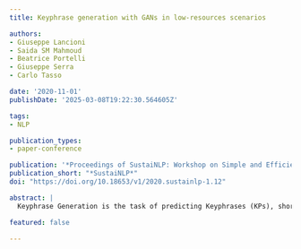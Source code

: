 ```yaml
---
title: Keyphrase generation with GANs in low-resources scenarios

authors:
- Giuseppe Lancioni
- Saida SM Mahmoud
- Beatrice Portelli
- Giuseppe Serra
- Carlo Tasso

date: '2020-11-01'
publishDate: '2025-03-08T19:22:30.564605Z'

tags:
- NLP

publication_types:
- paper-conference

publication: '*Proceedings of SustaiNLP: Workshop on Simple and Efficient Natural Language Processing*'
publication_short: "*SustaiNLP*"
doi: "https://doi.org/10.18653/v1/2020.sustainlp-1.12"

abstract: |
  Keyphrase Generation is the task of predicting Keyphrases (KPs), short phrases that summarize the semantic meaning of a given document. Several past studies provided diverse approaches to generate Keyphrases for an input document. However, all of these approaches still need to be trained on very large datasets. In this paper, we introduce BeGanKP, a new conditional GAN model to address the problem of Keyphrase Generation in a low-resource scenario. Our main contribution relies in the Discriminator’s architecture: a new BERT-based module which is able to distinguish between the generated and humancurated KPs reliably. Its characteristics allow us to use it in a low-resource scenario, where only a small amount of training data are available, obtaining an efficient Generator. The resulting architecture achieves, on five public datasets, competitive results with respect to the state-of-the-art approaches, using less than 1% of the training data.

featured: false

---
```

